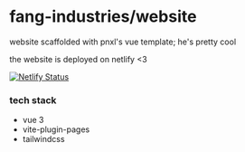 # fang-industries/website
website scaffolded with pnxl's vue template; he's pretty cool

the website is deployed on netlify <3

[![Netlify Status](https://api.netlify.com/api/v1/badges/134d847a-dfe9-437b-95f9-36815b98135e/deploy-status)](https://app.netlify.com/sites/fang-industries/deploys)

### tech stack
- vue 3
- vite-plugin-pages
- tailwindcss
